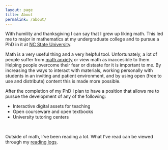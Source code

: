 ```yaml
---
layout: page
title: About
permalink: /about/
---
```



<p>
With humility and thanksgiving I can say that I grew up liking math.
This led me to major in mathematics at my undergraduate college and to pursue a PhD in it at
<a class="external" href="https://math.sciences.ncsu.edu">NC State University</a>.
</p>

<p>
Math is a very useful thing and a very helpful tool.
Unfortunately, a lot of people suffer from
<a class="external" href="https://en.wikipedia.org/wiki/Mathematical_anxiety">math anxiety</a>
or view math as inaccesible to them.
Helping people overcome their fear or distaste for it is important to me.
By increasing the ways to interact with materials, working personally with students in an inviting and patient environment, and by using open (free to use and distribute) content this is made more possible.
</p>

<p>
After the completion of my PhD I plan to have a position that allows me to pursue the development of any of the following:
<ul>
  <li>Interactive digital assets for teaching</li>
  <li>Open courseware and open textbooks</li>
  <li>University tutoring centers</li>
</ul>
</p>

<p><br /></p>
<p>
Outside of math, I've been reading a lot.
What I've read can be viewed through my
<a href="/reading/">reading logs</a>.
</p>


